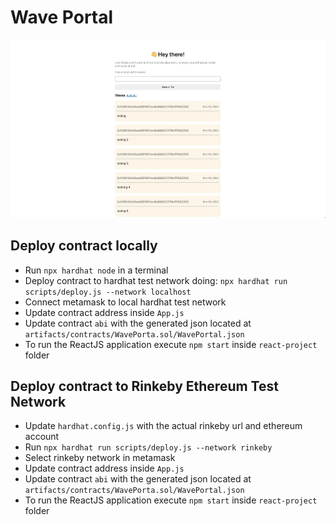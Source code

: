 # Wave Portal

![Screenshot](images/screenshot.png)

## Deploy contract locally

- Run `npx hardhat node` in a terminal
- Deploy contract to hardhat test network doing: `npx hardhat run scripts/deploy.js --network localhost`
- Connect metamask to local hardhat test network
- Update contract address inside `App.js`
- Update contract `abi` with the generated json located at `artifacts/contracts/WavePorta.sol/WavePortal.json`
- To run the ReactJS application execute `npm start` inside `react-project` folder

## Deploy contract to Rinkeby Ethereum Test Network

- Update `hardhat.config.js` with the actual rinkeby url and ethereum account
- Run `npx hardhat run scripts/deploy.js --network rinkeby`
- Select rinkeby network in metamask
- Update contract address inside `App.js`
- Update contract `abi` with the generated json located at `artifacts/contracts/WavePorta.sol/WavePortal.json`
- To run the ReactJS application execute `npm start` inside `react-project` folder
